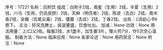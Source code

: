 序号：17221
名称：白附饮
组成：白附子2钱，南星（生用）2钱，半夏（生用）2钱，川乌（生用，仍去皮脐）2钱，天麻（明亮者）2钱，陈皮（去白）2钱，南木香2钱，全蝎（去尾尖毒）2钱，僵蚕（去丝）2钱，丁香2钱。
出处：《活幼心书》卷下。
主治：肝风克脾土，痰涎壅盛，饮食吐出。
加减：None
功效：None
用法用量：上(口父)咀。每服2钱，水1盏半，加生姜3片，慢火煎7分，作5次空心温服。
制备方法：None
临床应用：None
各家论述：None
用药禁忌：None
附注：None
